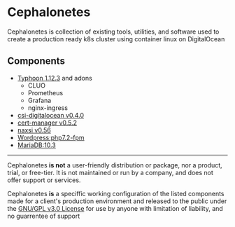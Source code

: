 # Cephalonetes

Cephalonetes is collection of existing tools, utilities, and software used to create a production ready k8s cluster using container linux on DigitalOcean

## Components

* [Typhoon 1.12.3](https://github.com/poseidon/typhoon/tree/v1.12.3) and adons
  * CLUO
  * Prometheus
  * Grafana
  * nginx-ingress
* [csi-digitalocean v0.4.0](https://github.com/digitalocean/csi-digitalocean/tree/v0.4.0)
* [cert-manager v0.5.2](https://github.com/jetstack/cert-manager/tree/v0.5.2)
* [naxsi v0.56](https://github.com/nbs-system/naxsi/tree/0.56)
* [Wordpress:php7.2-fpm](https://hub.docker.com/_/wordpress/)
* [MariaDB:10.3](https://hub.docker.com/_/mariadb/)

---

Cephalonetes **is not** a user-friendly distribution or package, nor a product, trial, or free-tier. It is not maintained or run by a company, and does not offer support or services.

Cephalonetes **is** a speciffic working configuration of the listed components made for a client's production environment and released to the public under the [GNU/GPL v3.0 License](LICENSE) for use by anyone with limitation of liability, and no guarrentee of support
